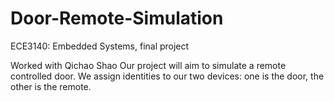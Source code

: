 Door-Remote-Simulation
======================

ECE3140: Embedded Systems, final project

Worked with Qichao Shao
Our project will aim to simulate a remote controlled door. We assign identities to our two
devices: one is the door, the other is the remote.
